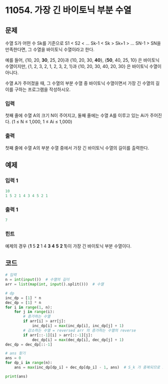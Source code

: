 #  11054. 가장 긴 바이토닉 부분 수열

## 문제

수열 S가 어떤 수 Sk를 기준으로 S1 < S2 < ... Sk-1 < Sk > Sk+1 > ... SN-1 > SN을 만족한다면, 그 수열을 바이토닉 수열이라고 한다.

예를 들어, {10, 20, **30**, 25, 20}과 {10, 20, 30, **40**}, {**50**, 40, 25, 10} 은 바이토닉 수열이지만,  {1, 2, 3, 2, 1, 2, 3, 2, 1}과 {10, 20, 30, 40, 20, 30} 은 바이토닉 수열이 아니다.

수열 A가 주어졌을 때, 그 수열의 부분 수열 중 바이토닉 수열이면서 가장 긴 수열의 길이를 구하는 프로그램을 작성하시오.



### 입력

첫째 줄에 수열 A의 크기 N이 주어지고, 둘째 줄에는 수열 A를 이루고 있는 Ai가 주어진다. (1 ≤ N ≤ 1,000, 1 ≤ Ai ≤ 1,000)

### 출력

첫째 줄에 수열 A의 부분 수열 중에서 가장 긴 바이토닉 수열의 길이를 출력한다.





## 예제

### 입력 1

```python
10
1 5 2 1 4 3 4 5 2 1
```

### 출력 1

```python
7
```

### 힌트

예제의 경우 {**1** 5 **2** 1 4 **3** **4** **5** **2** **1**}이 가장 긴 바이토닉 부분 수열이다.





## 코드

```python
# 입력
n = int(input())  # 수열의 길이
arr = list(map(int, input().split()))  # 수열

# dp
inc_dp = [1] * n
dec_dp = [1] * n
for i in range(1, n):
    for j in range(i):
        # 증가하는 수열
        if arr[i] > arr[j]:
            inc_dp[i] = max(inc_dp[i], inc_dp[j] + 1)
        # 감소하는 수열 = reversed arr 의 증가하는 수열의 reverse
        if arr[::-1][i] > arr[::-1][j]:
            dec_dp[i] = max(dec_dp[i], dec_dp[j] + 1)
dec_dp = dec_dp[::-1]

# ans 찾기
ans = 0
for dp_i in range(n):
    ans = max(inc_dp[dp_i] + dec_dp[dp_i] - 1, ans)  # S_k 가 중복되므로 1 빼줌

print(ans)
```
